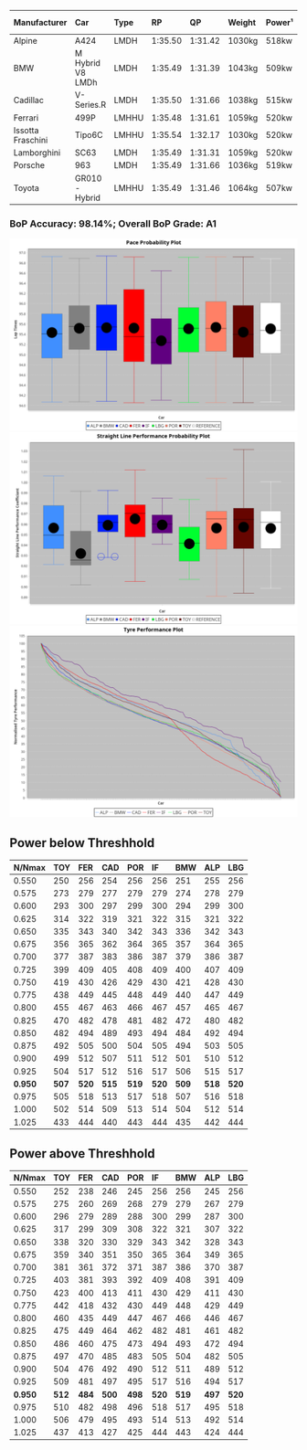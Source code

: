 |Manufacturer|Car|Type|RP|QP|Weight|Power¹|Threshhold|PINC|Power²|E/Stint|AVG Vmax|FDS|RDLC|L/Stint|BOP-Grade|ModelAccuracy|ModelPoints|Match%|
|:-|:-|:-|:-|:-|:-|:-|:-|:-|:-|:-|:-|:-|:-|:-|:-|:-|:-|:-|
|Alpine|A424|LMDH|1:35.50|1:31.42|1030kg|518kw|210.0kph|-4%|497kw|899MJ|295.09kph|-|1.03|37|~A1|81.46%|523|100.00%|
|BMW|M Hybrid V8 LMDh|LMDH|1:35.49|1:31.39|1043kg|509kw|210.0kph|2%|519kw|897MJ|291.76kph|-|1.02|37|~A1|98.60%|1690|100.00%|
|Cadillac|V-Series.R|LMDH|1:35.50|1:31.66|1038kg|515kw|210.0kph|-3%|500kw|882MJ|294.52kph|-|1.02|37|~A1|98.38%|1765|96.65%|
|Ferrari|499P|LMHHU|1:35.48|1:31.61|1059kg|520kw|210.0kph|-7%|484kw|886MJ|294.72kph|190kph|1.03|37|~A1|92.24%|2247|100.00%|
|Issotta Fraschini|Tipo6C|LMHHU|1:35.54|1:32.17|1030kg|520kw|210.0kph|0%|520kw|917MJ|296.77kph|170kph|1.08|37|+A2|66.67%|96|92.46%|
|Lamborghini|SC63|LMDH|1:35.49|1:31.31|1059kg|520kw|210.0kph|0%|520kw|901MJ|292.95kph|-|1.03|37|~A1|96.77%|419|96.00%|
|Porsche|963|LMDH|1:35.49|1:31.66|1036kg|519kw|210.0kph|-4%|498kw|892MJ|294.93kph|-|1.02|37|~A1|96.81%|5438|100.00%|
|Toyota|GR010 - Hybrid|LMHHU|1:35.49|1:31.46|1064kg|507kw|210.0kph|1%|512kw|901MJ|294.60kph|190kph|1.03|37|~A1|86.04%|1751|100.00%|

### BoP Accuracy: 98.14%; Overall BoP Grade: A1
![PACECHART](./IMG/AUTO.png)
![STRAIGHTLINEPERFORMANCECHART](./IMG/AUTO_sp.png)
![TYREPERFORMANCECHART](./IMG/AUTO_tw.png)

## Power below Threshhold
|N/Nmax|TOY|FER|CAD|POR|IF|BMW|ALP|LBG|
|:-|:-|:-|:-|:-|:-|:-|:-|:-|
|0.550|250|256|254|256|256|251|255|256|
|0.575|273|279|277|279|279|274|278|279|
|0.600|293|300|297|299|300|294|299|300|
|0.625|314|322|319|321|322|315|321|322|
|0.650|335|343|340|342|343|336|342|343|
|0.675|356|365|362|364|365|357|364|365|
|0.700|377|387|383|386|387|379|386|387|
|0.725|399|409|405|408|409|400|407|409|
|0.750|419|430|426|429|430|421|428|430|
|0.775|438|449|445|448|449|440|447|449|
|0.800|455|467|463|466|467|457|465|467|
|0.825|470|482|478|481|482|472|480|482|
|0.850|482|494|489|493|494|484|492|494|
|0.875|492|505|500|504|505|494|503|505|
|0.900|499|512|507|511|512|501|510|512|
|0.925|504|517|512|516|517|506|515|517|
|**0.950**|**507**|**520**|**515**|**519**|**520**|**509**|**518**|**520**|
|0.975|505|518|513|517|518|507|516|518|
|1.000|502|514|509|513|514|504|512|514|
|1.025|433|444|440|443|444|435|442|444|

## Power above Threshhold
|N/Nmax|TOY|FER|CAD|POR|IF|BMW|ALP|LBG|
|:-|:-|:-|:-|:-|:-|:-|:-|:-|
|0.550|252|238|246|245|256|256|245|256|
|0.575|275|260|269|268|279|279|267|279|
|0.600|296|279|289|288|300|299|287|300|
|0.625|317|299|309|308|322|321|307|322|
|0.650|338|320|330|329|343|342|328|343|
|0.675|359|340|351|350|365|364|349|365|
|0.700|381|361|372|371|387|386|370|387|
|0.725|403|381|393|392|409|408|391|409|
|0.750|423|400|413|411|430|429|411|430|
|0.775|442|418|432|430|449|448|429|449|
|0.800|460|435|449|447|467|466|446|467|
|0.825|475|449|464|462|482|481|461|482|
|0.850|486|460|475|473|494|493|472|494|
|0.875|497|470|485|483|505|504|482|505|
|0.900|504|476|492|490|512|511|489|512|
|0.925|509|481|497|495|517|516|494|517|
|**0.950**|**512**|**484**|**500**|**498**|**520**|**519**|**497**|**520**|
|0.975|510|482|498|496|518|517|495|518|
|1.000|506|479|495|493|514|513|492|514|
|1.025|437|413|427|425|444|443|424|444|
